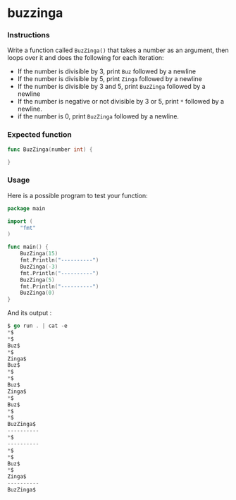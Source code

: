 # buzzinga

### Instructions

Write a function called `BuzZinga()` that takes a number as an argument, then loops over it and does the following for each iteration:
- If the number is divisible by 3, print `Buz` followed by a newline
- If the number is divisible by 5, print `Zinga` followed by a newline
- If the number is divisible by 3 and 5, print `BuzZinga` followed by a newline
- If the number is negative or not divisible by 3 or 5, print `*` followed by a newline.
- if the number is 0, print `BuzZinga` followed by a newline.

### Expected function

```go
func BuzZinga(number int) {

}
```
### Usage

Here is a possible program to test your function:

```go
package main

import (
	"fmt"
)

func main() {
	BuzZinga(15)
    fmt.Println("----------")
	BuzZinga(-3)
    fmt.Println("----------")
    BuzZinga(5)
    fmt.Println("----------")
    BuzZinga(0)
}
```
And its output :

```go
$ go run . | cat -e
*$
*$
Buz$
*$
Zinga$
Buz$
*$
*$
Buz$
Zinga$
*$
Buz$
*$
*$
BuzZinga$
----------
*$
----------
*$
*$
Buz$
*$
Zinga$
----------
BuzZinga$
```
